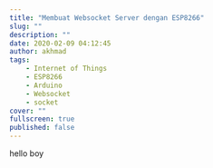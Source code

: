 ```yaml
---
title: "Membuat Websocket Server dengan ESP8266"
slug: ""
description: ""
date: 2020-02-09 04:12:45
author: akhmad
tags:
    - Internet of Things
    - ESP8266
    - Arduino
    - Websocket
    - socket
cover: ""
fullscreen: true
published: false
---
```


hello boy
